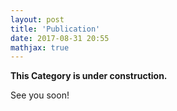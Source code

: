```yaml
---
layout: post
title: 'Publication'
date: 2017-08-31 20:55
mathjax: true
---
```

**This Category is under construction.**

See you soon!
